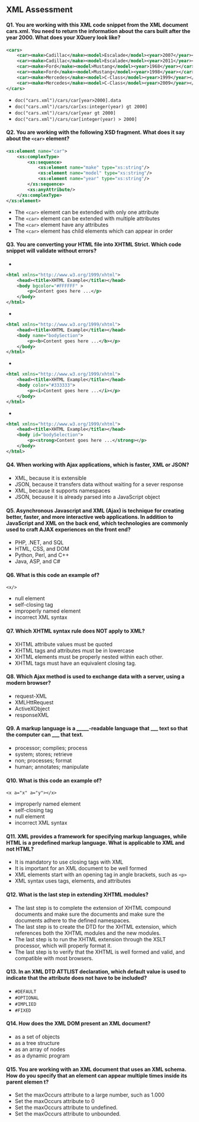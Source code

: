 XML Assessment
-----------------

#### Q1. You are working with this XML code snippet from the XML document cars.xml. You need to return the information about the cars built after the year 2000. What does your XQuery look like?
```xml
<cars>
    <car><make>Cadillac</make><model>Escalade</model><year>2007</year></car>
    <car><make>Cadillac</make><model>Escalade</model><year>2011</year></car>
    <car><make>Ford</make><model>Mustang</model><year>1968</year></car>
    <car><make>Ford</make><model>Mustang</model><year>1998</year></car>
    <car><make>Mercedes</make><model>C-Class</model><year>1999</year></car>
    <car><make>Mercedes</make><model>C-Class</model><year>2009</year></car>
</cars>
```

- `doc("cars.xml")/cars/car[year>2000].data`
- `doc("cars.xml")/cars/car[xs:integer(year) gt 2000]`
- `doc("cars.xml")/cars/car[year gt 2000]`
- `doc("cars.xml")/cars/car[integer(year) > 2000]`

#### Q2. You are working with the following XSD fragment. What does it say about the `<car>` element?

```xml
<xs:element name="car">
    <xs:complexType>
        <xs:sequence>
            <xs:element name="make" type="xs:string"/>
            <xs:element name="model" type="xs:string"/>
            <xs:element name="year" type="xs:string"/>
        </xs:sequence>
        <xs:anyAttribute/>
    </xs:complexType>
</xs:element>
```

- The `<car>` element can be extended with only one attribute
- The `<car>` element can be extended with multiple attributes
- The `<car>` element have any attributes
- The `<car>` element has child elements which can appear in order

#### Q3. You are converting your HTML file into XHTML Strict. Which code snippet will validate without errors?

-
```xml
<html xmlns="http://www.w3.org/1999/xhtml">
    <head><title>XHTML Example</title></head>
    <body bgcolor="#FFFFFF" >
        <p>Content goes here ...</p>
    </body>
</html>
```
-
```xml
<html xmlns="http://www.w3.org/1999/xhtml">
    <head><title>XHTML Example</title></head>
    <body name="bodySection">
        <p><b>Content goes here ...</b></p>
    </body>
</html>
```
-
```xml
<html xmlns="http://www.w3.org/1999/xhtml">
    <head><title>XHTML Example</title></head>
    <body color="#333333">
        <p><i>Content goes here ...</i></p>
    </body>
</html>
```
-
```xml
<html xmlns="http://www.w3.org/1999/xhtml">
    <head><title>XHTML Example</title></head>
    <body id="bodySelection">
        <p><strong>Content goes here ...</strong></p>
    </body>
</html>
```
#### Q4. When working with Ajax applications, which is faster, XML or JSON?
- XML, because it is extensible
- JSON, because it transfers data without waiting for a sever response
- XML, because it supports namespaces
- JSON, because it is already parsed into a JavaScript object

#### Q5. Asynchronous Javascript and XML (Ajax) is technique for creating better, faster, and more interactive web applications. In addition to JavaScript and XML on the back end, which technologies are commonly used to craft AJAX experiences on the front end?
- PHP, .NET, and SQL
- HTML, CSS, and DOM
- Python, Perl, and C++
- Java, ASP, and C#

#### Q6. What is this code an example of?
`<x/>`
- null element 
- self-closing tag
- improperly named element
- incorrect XML syntax

#### Q7. Which XHTML syntax rule does NOT apply to XML?
- XHTML attribute values must be quoted
- XHTML tags and attributes must be in lowercase
- XHTML elements must be properly nested within each other.
- XHTML tags must have an equivalent closing tag.

#### Q8. Which Ajax method is used to exchange data with a server, using a modern browser?
- request-XML
- XMLHttRequest
- ActiveXObject
- responseXML

#### Q9. A markup language is a _____-readable language that ___ text so that the computer can ___ that text.
- processor; complies; process
- system; stores; retrieve
- non; processes; format
- human; annotates; manipulate

#### Q10. What is this code an example of?
`<x a="x" a="y"></x>`
- improperly named element
- self-closing tag
- null element
- incorrect XML syntax

#### Q11. XML provides a framework for specifying markup languages, while HTML is a predefined markup language. What is applicable to XML and not HTML?
- It is mandatory to use closing tags with XML
- It is important for an XML document to be well formed
- XML elements start with an opening tag in angle brackets, such as `<p>`
- XML syntax uses tags, elements, and attributes

#### Q12. What is the last step in extending XHTML modules?
- The last step is to complete the extension of XHTML compound documents and make sure the documents and make sure the documents adhere to the defined namespaces.
- The last step is to create the DTD for the XHTML extension, which references both the XHTML modules and the new modules.
- The last step is to run the XHTML extension through the XSLT processor, which will properly format it.
- The last step is to verify that the XHTML is well formed and valid, and compatible with most browsers.

#### Q13. In an XML DTD ATTLIST declaration, which default value is used to indicate that the attribute does not have to be included?
- `#DEFAULT`
- `#OPTIONAL`
- `#IMPLIED`
- `#FIXED`

#### Q14. How does the XML DOM present an XML document?
- as a set of objects
- as a tree structure
- as an array of nodes 
- as a dynamic program

#### Q15. You are working with an XML document that uses an XML schema. How do you specify that an element can appear multiple times inside its parent elemen t?
- Set the maxOccurs attribute to a large number, such as 1.000
- Set the maxOccurs attribute to 0
- Set the maxOccurs attribute to undefined.
- Set the maxOccurs attribute to unbounded.




